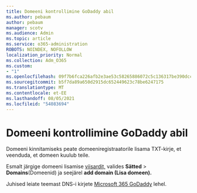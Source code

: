 ```yaml
---
title: Domeeni kontrollimine GoDaddy abil
ms.author: pebaum
author: pebaum
manager: scotv
ms.audience: Admin
ms.topic: article
ms.service: o365-administration
ROBOTS: NOINDEX, NOFOLLOW
localization_priority: Normal
ms.collection: Adm_O365
ms.custom:
- "1"
ms.openlocfilehash: 09f7b6fca226afb2e3ae53c58265886072c5c136317be390dccfc76f13efa94d
ms.sourcegitcommit: b5f7da89a650d2915dc652449623c78be6247175
ms.translationtype: MT
ms.contentlocale: et-EE
ms.lasthandoff: 08/05/2021
ms.locfileid: "54083694"
---
```

# <a name="verify-your-domain-with-godaddy"></a>Domeeni kontrollimine GoDaddy abil

Domeeni kinnitamiseks peate domeeniregistraatorile lisama TXT-kirje, et veenduda, et domeen kuulub teile. 

Esmalt järgige domeeni lisamise [viisardit,](https://admin.microsoft.com/Adminportal#/Domains) valides **Sätted** \> **Domains**(Domeenid) ja seejärel **add domain (Lisa domeen).**
  
Juhised leiate teemast DNS-i kirjete [Microsoft 365 GoDaddy](https://docs.microsoft.com/microsoft-365/admin/dns/create-dns-records-at-godaddy) lehel.